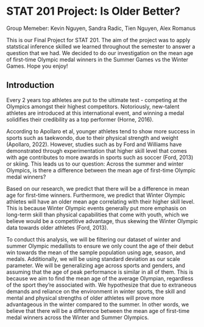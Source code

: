 # STAT 201 Project: Is Older Better?
Group Memeber: Kevin Nguyen, Sandra Radic, Tien Nguyen, Alex Romanus

This is our Final Project for STAT 201. The aim of the project was to apply statstical inference skilled we learned throughout the semester to answer a question that we had. We decided to do our investigation on the mean age of first-time Olympic medal winners in the Summer Games vs the Winter Games. Hope you enjoy!

## Introduction
Every 2 years top athletes are put to the ultimate test - competing at the Olympics amongst their highest competitors. Notoriously, new-talent athletes are introduced at this international event, and winning a medal solidifies their credibility as a top performer (Horne, 2016).

According to Apollaro et al, younger athletes tend to show more success in sports such as taekwondo, due to their physical strength and weight (Apollaro, 2022). However, studies such as by Ford and Williams have demonstrated through experimentation that higher skill level that comes with age contributes to more awards in sports such as soccer (Ford, 2013) or skiing. This leads us to our question: Across the summer and winter Olympics, is there a difference between the mean age of first-time Olympic medal winners?

Based on our research, we predict that there will be a difference in mean age for first-time winners. Furthermore, we predict that Winter Olympic athletes will have an older mean age correlating with their higher skill level. This is because Winter Olympic events generally put more emphasis on long-term skill than physical capabilities that come with youth, which we believe would be a competitive advantage, thus skewing the Winter Olympic data towards older athletes (Ford, 2013).

To conduct this analysis, we will be filtering our dataset of winter and summer Olympic medallists to ensure we only count the age of their debut win towards the mean of the sample population using age, season, and medals. Additionally, we will be using standard deviation as our scale parameter. We will be generalizing age across sports and genders, and assuming that the age of peak performance is similar in all of them. This is because we aim to find the mean age of the average Olympian, regardless of the sport they’re associated with. We hypothesize that due to extraneous demands and reliance on the environment in winter sports, the skill and mental and physical strengths of older athletes will prove more advantageous in the winter compared to the summer. In other words, we believe that there will be a difference between the mean age of first-time medal winners across the Winter and Summer Olympics.
